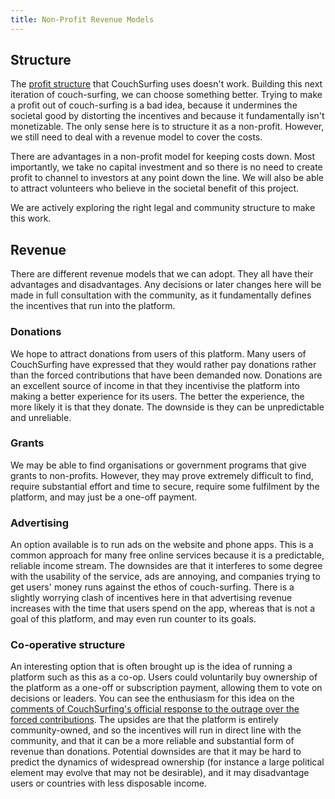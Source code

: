 ```yaml
---
title: Non-Profit Revenue Models
---
```


## Structure

The [profit structure](/issues/profit-and-incentives) that CouchSurfing uses doesn't work. Building this next iteration of couch-surfing, we can choose something better. Trying to make a profit out of couch-surfing is a bad idea, because it undermines the societal good by distorting the incentives and because it fundamentally isn't monetizable. The only sense here is to structure it as a non-profit. However, we still need to deal with a revenue model to cover the costs.

There are advantages in a non-profit model for keeping costs down. Most importantly, we take no capital investment and so there is no need to create profit to channel to investors at any point down the line. We will also be able to attract volunteers who believe in the societal benefit of this project.

We are actively exploring the right legal and community structure to make this work.


## Revenue

There are different revenue models that we can adopt. They all have their advantages and disadvantages. Any decisions or later changes here will be made in full consultation with the community, as it fundamentally defines the incentives that run into the platform.

### Donations

We hope to attract donations from users of this platform. Many users of CouchSurfing have expressed that they would rather pay donations rather than the forced contributions that have been demanded now. Donations are an excellent source of income in that they incentivise the platform into making a better experience for its users. The better the experience, the more likely it is that they donate. The downside is they can be unpredictable and unreliable.


### Grants

We may be able to find organisations or government programs that give grants to non-profits. However, they may prove extremely difficult to find, require substantial effort and time to secure, require some fulfilment by the platform, and may just be a one-off payment.


### Advertising

An option available is to run ads on the website and phone apps. This is a common approach for many free online services because it is a predictable, reliable income stream. The downsides are that it interferes to some degree with the usability of the service, ads are annoying, and companies trying to get users' money runs against the ethos of couch-surfing. There is a slightly worrying clash of incentives here in that advertising revenue increases with the time that users spend on the app, whereas that is not a goal of this platform, and may even run counter to its goals.


### Co-operative structure

An interesting option that is often brought up is the idea of running a platform such as this as a co-op. Users could voluntarily buy ownership of the platform as a one-off or subscription payment, allowing them to vote on decisions or leaders. You can see the enthusiasm for this idea on the [comments of CouchSurfing's official response to the outrage over the forced contributions](https://blog.couchsurfing.com/we-hear-you/#comments). The upsides are that the platform is entirely community-owned, and so the incentives will run in direct line with the community, and that it can be a more reliable and substantial form of revenue than donations. Potential downsides are that it may be hard to predict the dynamics of widespread ownership (for instance a large political element may evolve that may not be desirable), and it may disadvantage users or countries with less disposable income.


